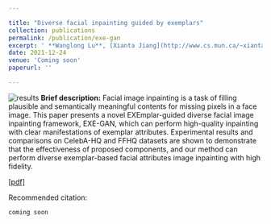 ```yaml
---

title: "Diverse facial inpainting guided by exemplars"
collection: publications
permalink: /publication/exe-gan
excerpt: ' **Wanglong Lu**, [Xianta Jiang](http://www.cs.mun.ca/~xiantaj/), [Xiaogang Jin](http://www.cad.zju.edu.cn/home/jin/), Jianbing Shen, Min Wang, Jiankai Lyu, Kaijie Shi,  [Hanli Zhao](http://i3s.wzu.edu.cn/info/1104/1183.htm).'
date: 2021-12-24
venue: 'Coming soon'
paperurl: ''

---
```


![results](https://longlongaaago.github.io/images/publications/exe_gan_pic.png)
<b> Brief description:</b>
Facial image inpainting is a task of filling plausible and semantically meaningful contents for missing pixels in a face image. This paper presents a novel EXEmplar-guided  diverse facial image inpainting  framework, EXE-GAN, which can perform high-quality inpainting with clear manifestations of exemplar attributes. Experimental results and comparisons on CelebA-HQ and FFHQ datasets are shown to demonstrate that the effectiveness of proposed components, and our method can perform diverse exemplar-based facial attributes image inpainting with high fidelity.

[[pdf]]()

Recommended citation: 

```
coming soon
```
